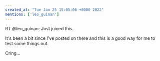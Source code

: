```yaml
---
created_at: "Tue Jan 25 15:05:06 +0000 2022"
mentions: ['leo_guinan']
---
```


RT @leo_guinan: Just joined this.

It's been a bit since I've posted on there and this is a good way for me to test some things out.

Cring…